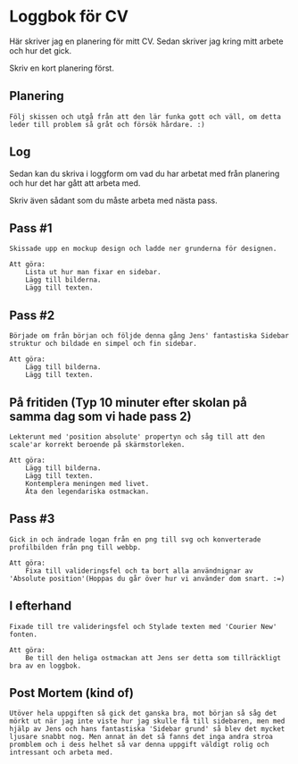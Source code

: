 # Loggbok för CV

Här skriver jag en planering för mitt CV.
Sedan skriver jag kring mitt arbete och hur det gick.

Skriv en kort planering först.

## Planering

    Följ skissen och utgå från att den lär funka gott och väll, om detta leder till problem så gråt och försök hårdare. :)

## Log

Sedan kan du skriva i loggform om vad du har arbetat med från planering och hur det har gått att arbeta med.

Skriv även sådant som du måste arbeta med nästa pass.


## Pass #1

    Skissade upp en mockup design och ladde ner grunderna för designen.

    Att göra:
        Lista ut hur man fixar en sidebar.
        Lägg till bilderna.
        Lägg till texten.

## Pass #2

    Började om från början och följde denna gång Jens' fantastiska Sidebar struktur och bildade en simpel och fin sidebar.

    Att göra:
        Lägg till bilderna.
        Lägg till texten.

## På fritiden (Typ 10 minuter efter skolan på samma dag som vi hade pass 2)

    Lekterunt med 'position absolute' propertyn och såg till att den scale'ar korrekt beroende på skärmstorleken.

    Att göra:
        Lägg till bilderna.
        Lägg till texten.
        Kontemplera meningen med livet.
        Äta den legendariska ostmackan.

## Pass #3

    Gick in och ändrade logan från en png till svg och konverterade profilbilden från png till webbp.

    Att göra:
        Fixa till valideringsfel och ta bort alla användnignar av 'Absolute position'(Hoppas du går över hur vi använder dom snart. :=)

## I efterhand

    Fixade till tre valideringsfel och Stylade texten med 'Courier New' fonten.

    Att göra:
        Be till den heliga ostmackan att Jens ser detta som tillräckligt bra av en loggbok.

## Post Mortem (kind of)

    Utöver hela uppgiften så gick det ganska bra, mot början så såg det mörkt ut när jag inte viste hur jag skulle få till sidebaren, men med hjälp av Jens och hans fantastiska 'Sidebar grund' så blev det mycket ljusare snabbt nog. Men annat än det så fanns det inga andra stroa promblem och i dess helhet så var denna uppgift väldigt rolig och intressant och arbeta med.